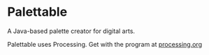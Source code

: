 Palettable
==========

A Java-based palette creator for digital arts.

Palettable uses Processing. Get with the program at [processing.org](www.processing.org)
